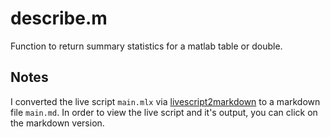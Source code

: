 # describe.m
 Function to return summary statistics for a matlab table or double.


## Notes
I converted the live script `main.mlx` via  [livescript2markdown](https://github.com/minoue-xx/livescript2markdown) to a markdown file `main.md`. In order to view the live script and it's output, you can click on the markdown version.


